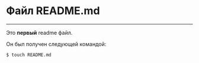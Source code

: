 # Файл README.md  

----------------
  
Это **первый** readme файл.  

Он был получен следующей командой:  

```git
$ touch README.md
```